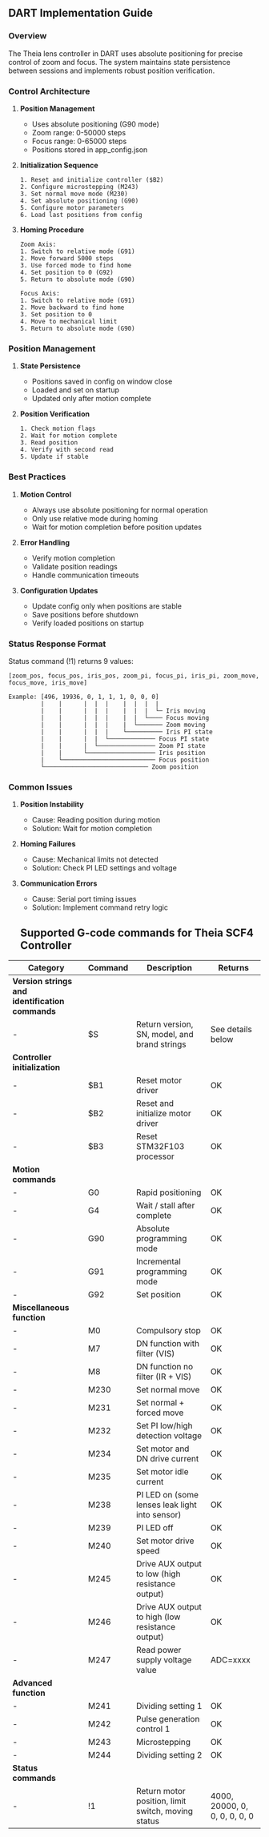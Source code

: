 ## DART Implementation Guide

### Overview
The Theia lens controller in DART uses absolute positioning for precise control of zoom and focus. The system maintains state persistence between sessions and implements robust position verification.

### Control Architecture
1. **Position Management**
   - Uses absolute positioning (G90 mode)
   - Zoom range: 0-50000 steps
   - Focus range: 0-65000 steps
   - Positions stored in app_config.json

2. **Initialization Sequence**
   ```
   1. Reset and initialize controller ($B2)
   2. Configure microstepping (M243)
   3. Set normal move mode (M230)
   4. Set absolute positioning (G90)
   5. Configure motor parameters
   6. Load last positions from config
   ```

3. **Homing Procedure**
   ```
   Zoom Axis:
   1. Switch to relative mode (G91)
   2. Move forward 5000 steps
   3. Use forced mode to find home
   4. Set position to 0 (G92)
   5. Return to absolute mode (G90)

   Focus Axis:
   1. Switch to relative mode (G91)
   2. Move backward to find home
   3. Set position to 0
   4. Move to mechanical limit
   5. Return to absolute mode (G90)
   ```

### Position Management
1. **State Persistence**
   - Positions saved in config on window close
   - Loaded and set on startup
   - Updated only after motion complete

2. **Position Verification**
   ```
   1. Check motion flags
   2. Wait for motion complete
   3. Read position
   4. Verify with second read
   5. Update if stable
   ```

### Best Practices
1. **Motion Control**
   - Always use absolute positioning for normal operation
   - Only use relative mode during homing
   - Wait for motion completion before position updates

2. **Error Handling**
   - Verify motion completion
   - Validate position readings
   - Handle communication timeouts

3. **Configuration Updates**
   - Update config only when positions are stable
   - Save positions before shutdown
   - Verify loaded positions on startup

### Status Response Format
Status command (!1) returns 9 values:
```
[zoom_pos, focus_pos, iris_pos, zoom_pi, focus_pi, iris_pi, zoom_move, focus_move, iris_move]

Example: [496, 19936, 0, 1, 1, 1, 0, 0, 0]
         |    |      |  |  |    |  |  |  |
         |    |      |  |  |    |  |  |  └─ Iris moving
         |    |      |  |  |    |  |  └──── Focus moving
         |    |      |  |  |    |  └─────── Zoom moving
         |    |      |  |  |    └────────── Iris PI state
         |    |      |  |  └───────────── Focus PI state
         |    |      |  └──────────────── Zoom PI state
         |    |      └─────────────────── Iris position
         |    └────────────────────────── Focus position
         └───────────────────────────── Zoom position
```

### Common Issues
1. **Position Instability**
   - Cause: Reading position during motion
   - Solution: Wait for motion completion

2. **Homing Failures**
   - Cause: Mechanical limits not detected
   - Solution: Check PI LED settings and voltage

3. **Communication Errors**
   - Cause: Serial port timing issues
   - Solution: Implement command retry logic

   ## Supported G-code commands for Theia SCF4 Controller

| Category                       | Command | Description                                | Returns                          |
|--------------------------------|---------|--------------------------------------------|----------------------------------|
| **Version strings and identification commands** ||||
| -                              | $S      | Return version, SN, model, and brand strings | See details below              |
| **Controller initialization**  ||||
| -                              | $B1     | Reset motor driver                         | OK                               |
| -                              | $B2     | Reset and initialize motor driver          | OK                               |
| -                              | $B3     | Reset STM32F103 processor                  | OK                               |
| **Motion commands**            ||||
| -                              | G0      | Rapid positioning                          | OK                               |
| -                              | G4      | Wait / stall after complete                | OK                               |
| -                              | G90     | Absolute programming mode                  | OK                               |
| -                              | G91     | Incremental programming mode               | OK                               |
| -                              | G92     | Set position                               | OK                               |
| **Miscellaneous function**     ||||
| -                              | M0      | Compulsory stop                            | OK                               |
| -                              | M7      | DN function with filter (VIS)              | OK                               |
| -                              | M8      | DN function no filter (IR + VIS)           | OK                               |
| -                              | M230    | Set normal move                            | OK                               |
| -                              | M231    | Set normal + forced move                   | OK                               |
| -                              | M232    | Set PI low/high detection voltage          | OK                               |
| -                              | M234    | Set motor and DN drive current             | OK                               |
| -                              | M235    | Set motor idle current                     | OK                               |
| -                              | M238    | PI LED on (some lenses leak light into sensor) | OK                           |
| -                              | M239    | PI LED off                                 | OK                               |
| -                              | M240    | Set motor drive speed                      | OK                               |
| -                              | M245    | Drive AUX output to low (high resistance output) | OK                          |
| -                              | M246    | Drive AUX output to high (low resistance output) | OK                          |
| -                              | M247    | Read power supply voltage value            | ADC=xxxx                         |
| **Advanced function**          ||||
| -                              | M241    | Dividing setting 1                         | OK                               |
| -                              | M242    | Pulse generation control 1                 | OK                               |
| -                              | M243    | Microstepping                              | OK                               |
| -                              | M244    | Dividing setting 2                         | OK                               |
| **Status commands**            ||||
| -                              | !1      | Return motor position, limit switch, moving status | 4000, 20000, 0, 0, 0, 0, 0, 0 |

